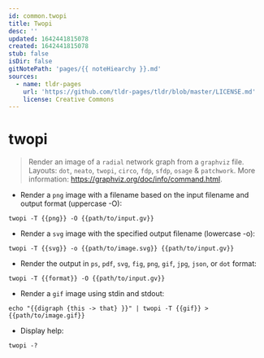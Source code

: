 ```yaml
---
id: common.twopi
title: Twopi
desc: ''
updated: 1642441815078
created: 1642441815078
stub: false
isDir: false
gitNotePath: 'pages/{{ noteHiearchy }}.md'
sources:
  - name: tldr-pages
    url: 'https://github.com/tldr-pages/tldr/blob/master/LICENSE.md'
    license: Creative Commons
---
```

# twopi

> Render an image of a `radial` network graph from a `graphviz` file.
> Layouts: `dot`, `neato`, `twopi`, `circo`, `fdp`, `sfdp`, `osage` & `patchwork`.
> More information: <https://graphviz.org/doc/info/command.html>.

- Render a `png` image with a filename based on the input filename and output format (uppercase -O):

`twopi -T {{png}} -O {{path/to/input.gv}}`

- Render a `svg` image with the specified output filename (lowercase -o):

`twopi -T {{svg}} -o {{path/to/image.svg}} {{path/to/input.gv}}`

- Render the output in `ps`, `pdf`, `svg`, `fig`, `png`, `gif`, `jpg`, `json`, or `dot` format:

`twopi -T {{format}} -O {{path/to/input.gv}}`

- Render a `gif` image using stdin and stdout:

`echo "{{digraph {this -> that} }}" | twopi -T {{gif}} > {{path/to/image.gif}}`

- Display help:

`twopi -?`

